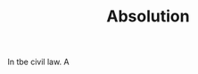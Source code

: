 ---
title: Absolution
letter: A
permalink: "/definitions/bld-absolution.html"
body: In tbe civil law. A
published_at: '2018-07-07'
source: Black's Law Dictionary 2nd Ed (1910)
layout: post
---